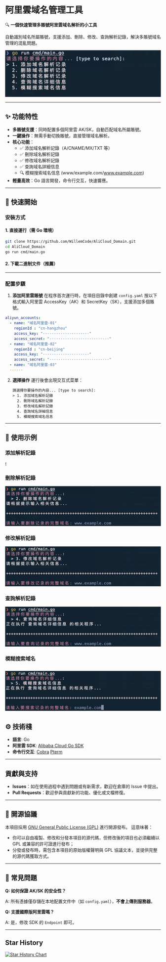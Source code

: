 # 阿里雲域名管理工具

🔍 **一個快速管理多賬號阿里雲域名解析的小工具**

自動識別域名所屬賬號，支援添加、刪除、修改、查詢解析記錄，解決多賬號域名管理的混亂問題。

![UI Screenshot](../images/001.png)

---
## ✨ 功能特性
- **多賬號支援**：同時配置多個阿里雲 AK/SK，自動匹配域名所屬賬號。
- **一鍵操作**：無需手動切換賬號，直接管理域名解析。
- **核心功能**：
  - ✅ 添加域名解析記錄（A/CNAME/MX/TXT 等）
  - ✅ 刪除域名解析記錄
  - ✅ 修改域名解析記錄
  - ✅ 查詢域名詳細信息
  - 🔍 模糊搜索域名信息 (www/example.com/www.example.com)
- **輕量高效**：Go 語言開發，命令行交互，快速響應。
---
## 🚀 快速開始
### 安裝方式
#### 1. 直接運行（需 Go 環境）
```bash
git clone https://github.com/WillemCode/AliCloud_Domain.git
cd AliCloud_Domain
go run cmd/main.go
```
#### 2. 下載二進制文件（推薦）

---
### 配置步驟
1. **添加阿里雲賬號**
   在程序首次運行時，在項目目錄中創建 `config.yaml` 按以下格式輸入阿里雲 AccessKey（AK）和 SecretKey（SK），支援添加多個賬號。
```yaml
aliyun_accounts:
  - name: "域名阿里雲-01"
    regionId : "cn-hangzhou"
    access_key: "·····················"
    access_secret: "···························"
  - name: "域名阿里雲-02"
    regionId : "cn-beijing"
    access_key: "·····················"
    access_secret: "···························"
  - name: "域名阿里雲-03"
  ······
```
2. **選擇操作**
   運行後會出現交互式菜單：
   ```text
   請選擇你要操作的內容... [type to search]: 
   > 1. 添加域名解析記錄
     2. 刪除域名解析記錄
     3. 修改域名解析記錄
     4. 查詢域名詳細信息
     5. 模糊搜索域名信息
   ```
---
## 📸 使用示例
### 添加解析記錄
!
### 刪除解析記錄
![刪除解析記錄截圖](../images/003.png)
### 修改解析記錄
![修改解析記錄截圖](../images/004.png)
### 查詢解析記錄
![查詢解析記錄截圖](../images/005.png)
### 模糊搜索域名
![模糊搜索截圖](../images/006.png)
---
## ⚙️ 技術棧
- **語言**: Go
- **阿里雲 SDK**: [Alibaba Cloud Go SDK](https://github.com/aliyun/alibaba-cloud-sdk-go)
- **命令行交互**: [Cobra](https://github.com/spf13/cobra) [Pterm](https://github.com/pterm/pterm)
---
## 貢獻與支持
- **Issues**：如在使用過程中遇到問題或有新需求，歡迎在倉庫的 Issue 中提出。
- **Pull Requests**：歡迎參與貢獻新的功能、優化或文檔修復。
---
## 📜 開源協議

本項目採用 [GNU General Public License (GPL)](./LICENSE) 進行開源發布。
這意味著：
- 你可以自由複製、修改和分發本項目的源代碼，但修改後的項目也必須繼續以 GPL 或兼容的許可證進行發布；
- 分發或發布時，需包含本項目的原始版權聲明與 GPL 協議文本，並提供完整的源代碼獲取方式。

---
## 🙋 常見問題

**Q: 如何保證 AK/SK 的安全性？**

A: 所有憑據僅存儲在本地配置文件中（如 `config.yaml`），**不會上傳到服務器**。

**Q: 支援國際版阿里雲嗎？**

A: 是，修改 SDK 的 `Endpoint` 即可。

---
## Star History
[![Star History Chart](https://api.star-history.com/svg?repos=WillemCode/AliCloud_Domain&type=Date)](https://www.star-history.com/#WillemCode/AliCloud_Domain&Date)
